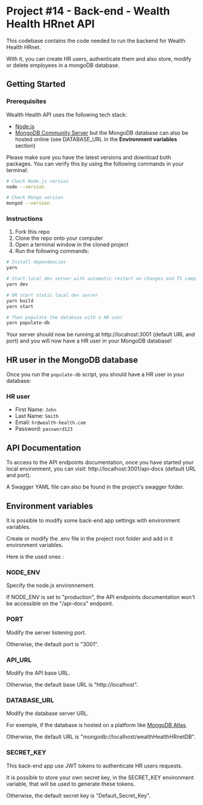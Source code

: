 # Project #14 - Back-end - Wealth Health HRnet API

This codebase contains the code needed to run the backend for Wealth Health HRnet.

With it, you can create HR users, authenticate them and also store, modify or delete employees in a mongoDB database.

## Getting Started

### Prerequisites

Wealth Health API uses the following tech stack:

- [Node.js](https://nodejs.org/en)
- [MongoDB Community Server](https://www.mongodb.com/try/download/community) but the MongoDB database can also be hosted online (see DATABASE_URL in the **Environment variables** section)

Please make sure you have the latest versions and download both packages. You can verify this by using the following commands in your terminal:

```bash
# Check Node.js version
node --version

# Check Mongo version
mongod --version
```

### Instructions

1. Fork this repo
2. Clone the repo onto your computer
3. Open a terminal window in the cloned project
4. Run the following commands:

```bash
# Install dependencies
yarn

# Start local dev server with automatic restart on changes and TS compilation
yarn dev

# OR start static local dev server
yarn build
yarn start

# Then populate the database with a HR user
yarn populate-db
```

Your server should now be running at http://locahost:3001 (default URL and port) and you will now have a HR user in your MongoDB database!

## HR user in the MongoDB database

Once you run the `populate-db` script, you should have a HR user in your database:

### HR user

- First Name: `John`
- Last Name: `Smith`
- Email: `hr@wealth-health.com`
- Password: `password123`

## API Documentation

To access to the API endpoints documentation, once you have started your local environment, you can visit: http://localhost:3001/api-docs (default URL and port).

A Swagger YAML file can also be found in the project's swagger folder.

## Environment variables

It is possible to modify some back-end app settings with environment variables.

Create or modify the .env file in the project root folder and add in it environment variables.

Here is the used ones :

### NODE_ENV

Specify the node.js environnement.

If NODE_ENV is set to "production", the API endpoints documentation won't be accessible on the "/api-docs" endpoint.

### PORT

Modify the server listening port.

Otherwise, the default port is "3001".

### API_URL

Modify the API base URL.

Otherwise, the default base URL is "http://localhost".

### DATABASE_URL

Modify the database server URL.

For exemple, if the database is hosted on a platform like [MongoDB Atlas](https://www.mongodb.com/).

Otherwise, the default URL is "mongodb://localhost/wealthHealthHRnetDB".

### SECRET_KEY

This back-end app use JWT tokens to authenticate HR users requests.

It is possible to store your own secret key, in the SECRET_KEY environment variable, that will be used to generate these tokens.

Otherwise, the default secret key is "Default_Secret_Key".